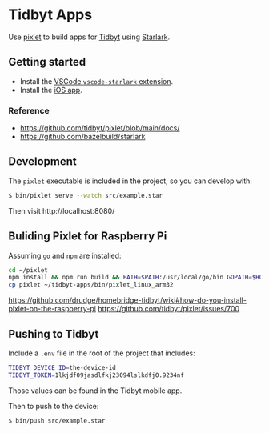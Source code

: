 # Tidbyt Apps

Use [pixlet](https://github.com/tidbyt/pixlet) to build apps for [Tidbyt](https://tidbyt.com/) using [Starlark](https://github.com/bazelbuild/starlark).


## Getting started

* Install the [VSCode `vscode-starlark` extension](https://marketplace.visualstudio.com/items?itemName=phgn.vscode-starlark).
* Install the [iOS app](https://tidbyt.com/app).


### Reference

* https://github.com/tidbyt/pixlet/blob/main/docs/
* https://github.com/bazelbuild/starlark


## Development

The `pixlet` executable is included in the project, so you can develop with:

```bash
$ bin/pixlet serve --watch src/example.star
```

Then visit http://localhost:8080/


## Buliding Pixlet for Raspberry Pi

Assuming `go` and `npm` are installed:

```bash
cd ~/pixlet
npm install && npm run build && PATH=$PATH:/usr/local/go/bin GOPATH=$HOME/golang make build
cp pixlet ~/tidbyt-apps/bin/pixlet_linux_arm32
```

https://github.com/drudge/homebridge-tidbyt/wiki#how-do-you-install-pixlet-on-the-raspberry-pi
https://github.com/tidbyt/pixlet/issues/700


## Pushing to Tidbyt

Include a `.env` file in the root of the project that includes:

```bash
TIDBYT_DEVICE_ID=the-device-id
TIDBYT_TOKEN=1lkjdf09jasdlfkj23094lslkdfj0.9234nf
```

Those values can be found in the Tidbyt mobile app.

Then to push to the device:

```bash
$ bin/push src/example.star
```
